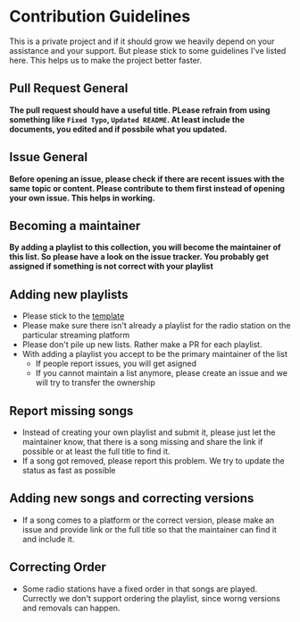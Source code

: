 # Contribution Guidelines

This is a private project and if it should grow we heavily depend on your assistance and your support. But please stick to some guidelines I've listed here. This helps us to make the project better faster.

## Pull Request General
**The pull request should have a useful title. PLease refrain from using something like `Fixed Typo`, `Updated README`. At least include the documents, you edited and if possbile what you updated.**

## Issue General
**Before opening an issue, please check if there are recent issues with the same topic or content. Please contribute to them first instead of opening your own issue. This helps in working.**

## Becoming a maintainer
**By adding a playlist to this collection, you will become the maintainer of this list. So please have a look on the issue tracker. You probably get assigned if something is not correct with your playlist**

## Adding new playlists
* Please stick to the [template](template/template.md)
* Please make sure there isn't already a playlist for the radio station on the particular streaming platform
* Please don't pile up new lists. Rather make a PR for each playlist.
* With adding a playlist you accept to be the primary maintainer of the list
	* If people report issues, you will get asigned
	* If you cannot maintain a list anymore, please create an issue and we will try to transfer the ownership

## Report missing songs
* Instead of creating your own playlist and submit it, please just let the maintainer know, that there is a song missing and share the link if possible or at least the full title to find it.
* If a song got removed, please report this problem. We try to update the status as fast as possible

## Adding new songs and correcting versions
* If a song comes to a platform or the correct version, please make an issue and provide link or the full title so that the maintainer can find it and include it.

## Correcting Order
* Some radio stations have a fixed order in that songs are played. Currectly we don't support ordering the playlist, since worng versions and removals can happen.
